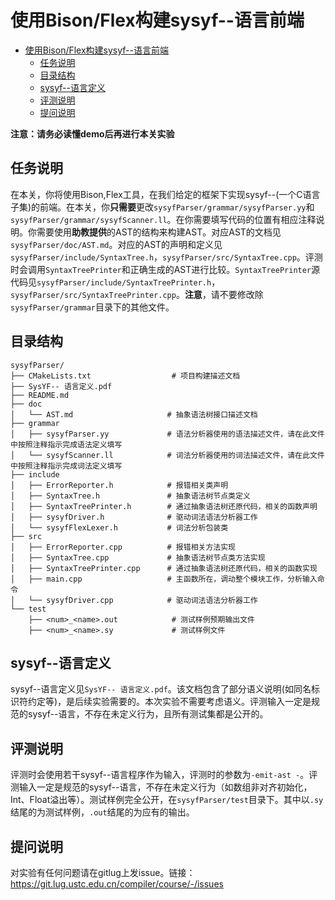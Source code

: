 # 使用Bison/Flex构建sysyf--语言前端

- [使用Bison/Flex构建sysyf--语言前端](#使用bisonflex构建sysyf--语言前端)
  - [任务说明](#任务说明)
  - [目录结构](#目录结构)
  - [sysyf--语言定义](#sysyf--语言定义)
  - [评测说明](#评测说明)
  - [提问说明](#提问说明)

**注意：请务必读懂demo后再进行本关实验**

## 任务说明

在本关，你将使用Bison,Flex工具，在我们给定的框架下实现sysyf--(一个C语言子集)的前端。在本关，你**只需要**更改`sysyfParser/grammar/sysyfParser.yy`和`sysyfParser/grammar/sysyfScanner.ll`。在你需要填写代码的位置有相应注释说明。你需要使用**助教提供**的AST的结构来构建AST。对应AST的文档见`sysyfParser/doc/AST.md`。对应的AST的声明和定义见`sysyfParser/include/SyntaxTree.h`，`sysyfParser/src/SyntaxTree.cpp`。评测时会调用`SyntaxTreePrinter`和正确生成的AST进行比较。`SyntaxTreePrinter`源代码见`sysyfParser/include/SyntaxTreePrinter.h`，`sysyfParser/src/SyntaxTreePrinter.cpp`。**注意**，请不要修改除`sysyfParser/grammar`目录下的其他文件。

## 目录结构
```
sysyfParser/
├── CMakeLists.txt                  # 项目构建描述文档
├── SysYF-- 语言定义.pdf
├── README.md
├── doc
│   └── AST.md                     # 抽象语法树接口描述文档
├── grammar
│   ├── sysyfParser.yy             # 语法分析器使用的语法描述文件，请在此文件中按照注释指示完成语法定义填写
│   └── sysyfScanner.ll            # 词法分析器使用的词法描述文件，请在此文件中按照注释指示完成词法定义填写
├── include
│   ├── ErrorReporter.h            # 报错相关类声明
│   ├── SyntaxTree.h               # 抽象语法树节点类定义
│   ├── SyntaxTreePrinter.h        # 通过抽象语法树还原代码，相关的函数声明
│   ├── sysyfDriver.h              # 驱动词法语法分析器工作
│   └── sysyfFlexLexer.h           # 词法分析包装类
├── src
│   ├── ErrorReporter.cpp          # 报错相关方法实现
│   ├── SyntaxTree.cpp             # 抽象语法树节点类方法实现
│   ├── SyntaxTreePrinter.cpp      # 通过抽象语法树还原代码，相关的函数实现
│   ├── main.cpp                   # 主函数所在，调动整个模块工作，分析输入命令
│   └── sysyfDriver.cpp            # 驱动词法语法分析器工作   
└── test
    ├── <num>_<name>.out            # 测试样例预期输出文件
    ├── <num>_<name>.sy             # 测试样例文件
```

## sysyf--语言定义

sysyf--语言定义见`SysYF-- 语言定义.pdf`。该文档包含了部分语义说明(如同名标识符约定等)，是后续实验需要的。本次实验不需要考虑语义。评测输入一定是规范的sysyf--语言，不存在未定义行为，且所有测试集都是公开的。

## 评测说明

评测时会使用若干sysyf--语言程序作为输入，评测时的参数为`-emit-ast -`。评测输入一定是规范的sysyf--语言，不存在未定义行为（如数组非对齐初始化，Int、Float溢出等）。测试样例完全公开，在`sysyfParser/test`目录下。其中以`.sy`结尾的为测试样例，`.out`结尾的为应有的输出。

## 提问说明

对实验有任何问题请在gitlug上发issue。链接：https://git.lug.ustc.edu.cn/compiler/course/-/issues